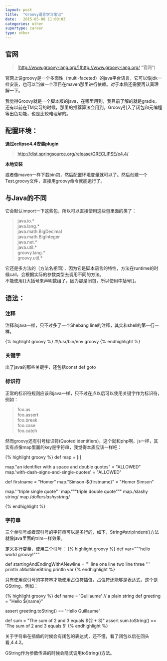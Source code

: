 ```yaml
---
layout: post
title:  "Groovy语言学习笔记"
date:   2015-05-08 11:00:03
categories: other
supertype: career
type: other
---
```


## 官网  

> [http://www.groovy-lang.org/](http://www.groovy-lang.org/ "官网")

官网上说groovy是一个多面性（multi-faceted）的java平台语言，它可以像jdk一样安装，也可以当做一个项目在maven那里进行依赖。对于本质还需要再认真理解一下。

我觉得Groovy就是一个脚本版的java，在哪里用到，我目前了解的就是gradle，还有以前在TM实习的时候，那里的推荐算法会用到。Groovy引入了闭包和元编程等出色功能，也是比较难理解的。

## 配置环境：  

**通过eclipse4.4安装plugin**

> http://dist.springsource.org/release/GRECLIPSE/e4.4/

**本地安装**

或者像maven一样下载bin包，然后配置环境变量就可以了。然后创建一个Test.groovy文件，直接用groovy命令就能运行了。

## 与Java的不同  
它会默认import一下这些包，所以可以直接使用这些包里面的类了：  

> java.io.*  
java.lang.*  
java.math.BigDecimal  
java.math.BigInteger  
java.net.*  
java.util.*  
groovy.lang.*  
groovy.util.*  

它还是多方法的（方法名相同），因为它是脚本语言的特性，方法在runtime的时候call，会根据实际的参数类型去调用不同的方法。  
不能使用{}大括号来声明数组了，因为那是闭包，所以使用中括号[]。  

## 语法：

### 注释  
注释和java一样，只不过多了一个Shebang line的注释，其实和shell的第一行一样。  

{% highlight groovy %}
#!/usr/bin/env groovy
{% endhighlight %}

### 关键字  
出了java的那些关键字，还包括const def goto  

### 标识符

正常的标识符规则应该和java一样，只不过在点以后可以使用关键字作为标识符，例如：

> foo.as  
foo.assert  
foo.break  
foo.case  
foo.catch

然而groovy还有引号标识符(Quoted identifiers)，这个就和php啊，js一样，其实有点像map里面的key是字符串，我觉得本质应该一样吧：

{% highlight groovy %}
def map = [:]

map."an identifier with a space and double quotes" = "ALLOWED"
map.'with-dash-signs-and-single-quotes' = "ALLOWED"

def firstname = "Homer"
map."Simson-${firstname}" = "Homer Simson"

map.'''triple single quote'''
map."""triple double quote"""
map./slashy string/
map.$/dollar slashy string/$

{% endhighlight %}

### 字符串

三个单引号或者双引号的字符串可以是多行的，如下，String#stripIndent()方法就像java里面的trim一样效果。

定义多行变量，使用三个引号：
{% highlight groovy %}
def var="""hello
       world
       groovy!"""

def startingAndEndingWithANewline = '''
line one
line two
line three
'''
println aMultilineString
println var
{% endhighlight %}

只有使用双引号的字符串才能使用占位符插值，占位符还能够是表达式，这个是GString，例如：

{% highlight groovy %}
def name = 'Guillaume' // a plain string
def greeting = "Hello ${name}"

assert greeting.toString() == 'Hello Guillaume'

def sum = "The sum of 2 and 3 equals ${2 + 3}"
assert sum.toString() == 'The sum of 2 and 3 equals 5'
{% endhighlight %}

关于字符串在插值的时候会有闭包的表达式，还不懂，看了闭包以后在回头看,4.4.2。

GString作为参数传递的时候会隐式调用toString()方法。